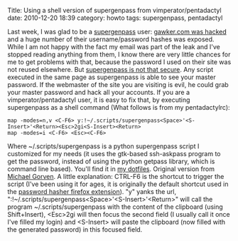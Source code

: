 Title: Using a shell version of supergenpass from vimperator/pentadactyl
date: 2010-12-20 18:39
category: howto
tags: supergenpass, pentadactyl

Last week, I was glad to be a
[supergenpass](http://supergenpass.com/) user:
[gawker.com was hacked](http://www.businessinsider.com/gawker-hacked-2010-12)
and a huge number of their username/password hashes was exposed.
While I am not happy with the fact my email was part of the leak
and I've stopped reading anything from them, I know there are very
little chances for me to get problems with that, because the
password I used on their site was not reused elsewhere. But
[supergenpass is not that secure](http://akibjorklund.com/2009/supergenpass-is-not-that-secure).
Any script executed in the same page as supergenpass is able to see
your master password. If the webmaster of the site you are visiting
is evil, he could grab your master password and hack all your
accounts. If you are a vimperator/pentadactyl user, it is easy to
fix that, by executing supergenpass as a shell command (What
follows is from my pentadactylrc):

    map -modes=n,v <C-F6> y:!~/.scripts/supergenpass<Space>'<S-Insert>'<Return><Esc>2gi<S-Insert><Return>
    map -modes=i <C-F6> <Esc><C-F6>

Where \~/.scripts/supergenpass is a python supergenpass script I
customized for my needs (it uses the gtk-based ssh-askpass program
to get the password, instead of using the python getpass library,
which is command line based). You'll find it in
[my dotfiles](https://bitbucket.org/chmduquesne/dotfiles/src/624d4f104f7d/scripts/supergenpass).
Original version from
[Michael Gorven](http://michael.gorven.za.net/blog/2009/06/18/supergenpass-cellphones-command-line).
A little explanation: CTRL-F6 is the shortcut to trigger the script
(I've been using it for ages, it is originally the default shortcut
used in the
[password hasher firefox extension](https://addons.mozilla.org/fr/firefox/addon/3282/)).
"y" yanks the url,
":!\~/.scripts/supergenpass<Space\>'<S-Insert\>'<Return\>" will
call the program \~/.scripts/supergenpass with the content of the
clipboard (using Shift+Insert), <Esc\>2gi will then focus the
second field (I usually call it once I've filled my login) and
<S-Insert\> will paste the clipboard (now filled with the generated
password) in this focused field.




